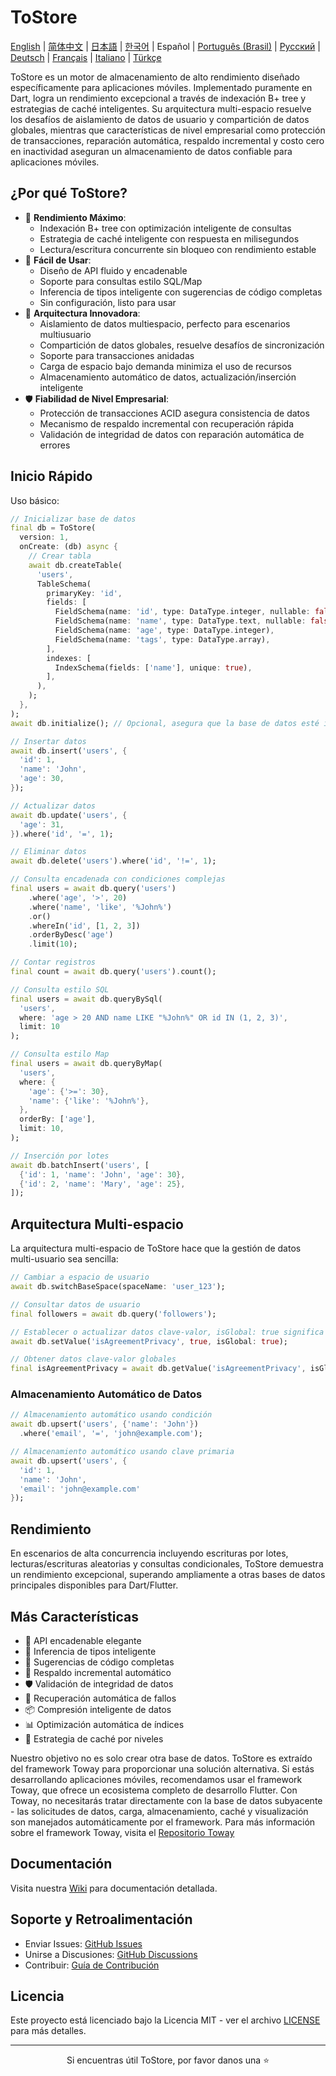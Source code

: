 # ToStore

[English](../../README.md) | [简体中文](README.zh-CN.md) | [日本語](README.ja.md) | [한국어](README.ko.md) | Español | [Português (Brasil)](README.pt-BR.md) | [Русский](README.ru.md) | [Deutsch](README.de.md) | [Français](README.fr.md) | [Italiano](README.it.md) | [Türkçe](README.tr.md)

ToStore es un motor de almacenamiento de alto rendimiento diseñado específicamente para aplicaciones móviles. Implementado puramente en Dart, logra un rendimiento excepcional a través de indexación B+ tree y estrategias de caché inteligentes. Su arquitectura multi-espacio resuelve los desafíos de aislamiento de datos de usuario y compartición de datos globales, mientras que características de nivel empresarial como protección de transacciones, reparación automática, respaldo incremental y costo cero en inactividad aseguran un almacenamiento de datos confiable para aplicaciones móviles.

## ¿Por qué ToStore?

- 🚀 **Rendimiento Máximo**: 
  - Indexación B+ tree con optimización inteligente de consultas
  - Estrategia de caché inteligente con respuesta en milisegundos
  - Lectura/escritura concurrente sin bloqueo con rendimiento estable
- 🎯 **Fácil de Usar**: 
  - Diseño de API fluido y encadenable
  - Soporte para consultas estilo SQL/Map
  - Inferencia de tipos inteligente con sugerencias de código completas
  - Sin configuración, listo para usar
- 🔄 **Arquitectura Innovadora**: 
  - Aislamiento de datos multiespacio, perfecto para escenarios multiusuario
  - Compartición de datos globales, resuelve desafíos de sincronización
  - Soporte para transacciones anidadas
  - Carga de espacio bajo demanda minimiza el uso de recursos
  - Almacenamiento automático de datos, actualización/inserción inteligente
- 🛡️ **Fiabilidad de Nivel Empresarial**: 
  - Protección de transacciones ACID asegura consistencia de datos
  - Mecanismo de respaldo incremental con recuperación rápida
  - Validación de integridad de datos con reparación automática de errores

## Inicio Rápido

Uso básico:

```dart
// Inicializar base de datos
final db = ToStore(
  version: 1,
  onCreate: (db) async {
    // Crear tabla
    await db.createTable(
      'users',
      TableSchema(
        primaryKey: 'id',
        fields: [
          FieldSchema(name: 'id', type: DataType.integer, nullable: false),
          FieldSchema(name: 'name', type: DataType.text, nullable: false),
          FieldSchema(name: 'age', type: DataType.integer),
          FieldSchema(name: 'tags', type: DataType.array),
        ],
        indexes: [
          IndexSchema(fields: ['name'], unique: true),
        ],
      ),
    );
  },
);
await db.initialize(); // Opcional, asegura que la base de datos esté inicializada antes de operaciones

// Insertar datos
await db.insert('users', {
  'id': 1,
  'name': 'John',
  'age': 30,
});

// Actualizar datos
await db.update('users', {
  'age': 31,
}).where('id', '=', 1);

// Eliminar datos
await db.delete('users').where('id', '!=', 1);

// Consulta encadenada con condiciones complejas
final users = await db.query('users')
    .where('age', '>', 20)
    .where('name', 'like', '%John%')
    .or()
    .whereIn('id', [1, 2, 3])
    .orderByDesc('age')
    .limit(10);

// Contar registros
final count = await db.query('users').count();

// Consulta estilo SQL
final users = await db.queryBySql(
  'users',
  where: 'age > 20 AND name LIKE "%John%" OR id IN (1, 2, 3)',
  limit: 10
);

// Consulta estilo Map
final users = await db.queryByMap(
  'users',
  where: {
    'age': {'>=': 30},
    'name': {'like': '%John%'},
  },
  orderBy: ['age'],
  limit: 10,
);

// Inserción por lotes
await db.batchInsert('users', [
  {'id': 1, 'name': 'John', 'age': 30},
  {'id': 2, 'name': 'Mary', 'age': 25},
]);
```

## Arquitectura Multi-espacio

La arquitectura multi-espacio de ToStore hace que la gestión de datos multi-usuario sea sencilla:

```dart
// Cambiar a espacio de usuario
await db.switchBaseSpace(spaceName: 'user_123');

// Consultar datos de usuario
final followers = await db.query('followers');

// Establecer o actualizar datos clave-valor, isGlobal: true significa datos globales
await db.setValue('isAgreementPrivacy', true, isGlobal: true);

// Obtener datos clave-valor globales
final isAgreementPrivacy = await db.getValue('isAgreementPrivacy', isGlobal: true);
```

### Almacenamiento Automático de Datos

```dart
// Almacenamiento automático usando condición
await db.upsert('users', {'name': 'John'})
  .where('email', '=', 'john@example.com');

// Almacenamiento automático usando clave primaria
await db.upsert('users', {
  'id': 1,
  'name': 'John',
  'email': 'john@example.com'
});
``` 

## Rendimiento

En escenarios de alta concurrencia incluyendo escrituras por lotes, lecturas/escrituras aleatorias y consultas condicionales, ToStore demuestra un rendimiento excepcional, superando ampliamente a otras bases de datos principales disponibles para Dart/Flutter.

## Más Características

- 💫 API encadenable elegante
- 🎯 Inferencia de tipos inteligente
- 📝 Sugerencias de código completas
- 🔐 Respaldo incremental automático
- 🛡️ Validación de integridad de datos
- 🔄 Recuperación automática de fallos
- 📦 Compresión inteligente de datos
- 📊 Optimización automática de índices
- 💾 Estrategia de caché por niveles

Nuestro objetivo no es solo crear otra base de datos. ToStore es extraído del framework Toway para proporcionar una solución alternativa. Si estás desarrollando aplicaciones móviles, recomendamos usar el framework Toway, que ofrece un ecosistema completo de desarrollo Flutter. Con Toway, no necesitarás tratar directamente con la base de datos subyacente - las solicitudes de datos, carga, almacenamiento, caché y visualización son manejados automáticamente por el framework.
Para más información sobre el framework Toway, visita el [Repositorio Toway](https://github.com/tocreator/toway)

## Documentación

Visita nuestra [Wiki](https://github.com/tocreator/tostore) para documentación detallada.

## Soporte y Retroalimentación

- Enviar Issues: [GitHub Issues](https://github.com/tocreator/tostore/issues)
- Unirse a Discusiones: [GitHub Discussions](https://github.com/tocreator/tostore/discussions)
- Contribuir: [Guía de Contribución](CONTRIBUTING.md)

## Licencia

Este proyecto está licenciado bajo la Licencia MIT - ver el archivo [LICENSE](LICENSE) para más detalles.

---

<p align="center">Si encuentras útil ToStore, por favor danos una ⭐️</p> 